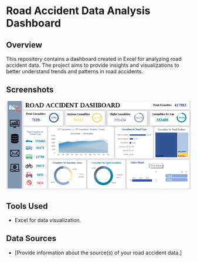 # Road Accident Data Analysis Dashboard

## Overview
This repository contains a dashboard created in Excel for analyzing road accident data. The project aims to provide insights and visualizations to better understand trends and patterns in road accidents.

## Screenshots
![Dashboard overview](./Dashboard-overview.png)

## Tools Used
- Excel for data visualization.

## Data Sources
- [Provide information about the source(s) of your road accident data.]
